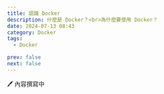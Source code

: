 ```yaml
---
title: 認識 Docker
description: 什麼是 Docker？<br>為什麼要使用 Docker？
date: 2024-07-13 08:43
category: Docker
tags:
  - Docker

prev: false
next: false
---
```


🖊️ 內容撰寫中
